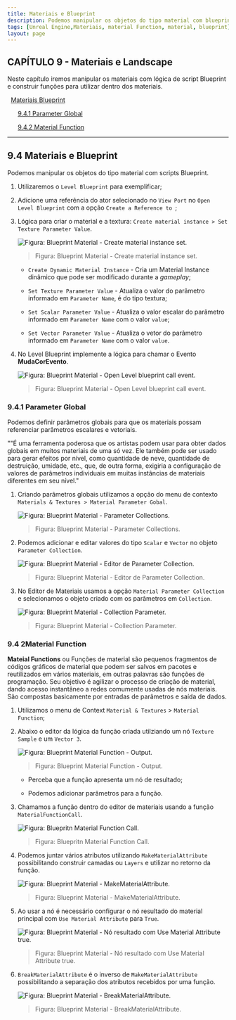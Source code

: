 ```yaml
---
title: Materiais e Blueprint
description: Podemos manipular os objetos do tipo material com blueprint.
tags: [Unreal Engine,Materiais, material Function, material, blueprint]
layout: page
---
```


<a name="8"></a>
## CAPÍTULO 9 - Materiais e Landscape

Neste capítulo iremos manipular os materiais com lógica de script Blueprint e construir funções para utilizar dentro dos materiais.


&nbsp;&nbsp;[Materiais Blueprint](#9.4)

&nbsp;&nbsp;&nbsp;&nbsp;&nbsp;&nbsp;[9.4.1 Parameter Global](#9.4.1)

&nbsp;&nbsp;&nbsp;&nbsp;&nbsp;&nbsp;[9.4.2 Material Function](#9.4.2)

***

<a name="9.4"></a>
## 9.4 Materiais e Blueprint
Podemos manipular os objetos do tipo material com scripts Blueprint.

1. Utilizaremos o `Level Blueprint` para exemplificar;

2. Adicione uma referência do ator selecionado no `View Port` no `Open Level Blueprint` com a opção `Create a Reference to `;

3. Lógica para criar o material e a textura: `Create material instance > Set Texture Parameter Value`.

    ![Figura: Blueprint Material - Create material instance set.](imagens/materiais/ue4_material_bp_create_material_instance_set.webp "Figura: Blueprint Material - Create material instance set.")   

    > Figura: Blueprint Material - Create material instance set.

    - `Create Dynamic Material Instance` - Cria um Material Instance dinâmico que pode ser modificado durante a *gameplay*;

    - `Set Texture Parameter Value` - Atualiza o valor do parâmetro informado em `Parameter Name`, é do tipo textura;

    - `Set Scalar Parameter Value` - Atualiza o valor escalar do parâmetro informado em `Parameter Name` com o valor `value`;

    - `Set Vector Parameter Value` - Atualiza o vetor do parâmetro informado em `Parameter Name` com o valor `value`.

4. No Level Blueprint implemente a lógica para chamar o Evento **MudaCorEvento**.

    ![Figura: Blueprint Material - Open Level blueprint call event.](imagens/materiais/ue4_material_bp_level_blueprint_call_event.webp "Figura: Blueprint Material - Open Level blueprint call event.")   

    > Figura: Blueprint Material - Open Level blueprint call event.

<a name="9.4.1"></a>
### 9.4.1 Parameter Global
Podemos definir parâmetros globais para que os materiais possam referenciar parâmetros escalares e vetoriais.

""É uma ferramenta poderosa que os artistas podem usar para obter dados globais em muitos materiais de uma só vez. Ele também pode ser usado para gerar efeitos por nível, como quantidade de neve, quantidade de destruição, umidade, etc., que, de outra forma, exigiria a configuração de valores de parâmetros individuais em muitas instâncias de materiais diferentes em seu nível."

1. Criando parâmetros globais utilizamos a opção do menu de contexto `Materials & Textures > Material Parameter Gobal`.

    ![Figura: Blueprint Material - Parameter Collections.](imagens/materiais/unreal_engine_material_menu_parameter_collection.webp "Figura: Blueprint Material - Parameter Collections.")

    > Figura: Blueprint Material - Parameter Collections.

2. Podemos adicionar e editar valores do tipo `Scalar` e `Vector` no objeto `Parameter Collection`.

    ![Figura: Blueprint Material - Editor de Parameter Collection.](imagens/materiais/unreal_engine_material_edit_parameter_collection.webp "Figura: Blueprint Material - Editor de Parameter Collection.")

    > Figura: Blueprint Material - Editor de Parameter Collection.

3. No Editor de Materiais usamos a opção `Material Parameter Collection` e selecionamos o objeto criado com os parâmetros em `Collection`.

    ![Figura: Blueprint Material - Collection Parameter.](imagens/materiais/unreal_engine_material_collectionparameter.webp "Figura: Blueprint Material - Collection Parameter.")

    > Figura: Blueprint Material - Collection Parameter.

<a name="9.4.2"></a>
### 9.4 2Material Function

**Mateial Functions** ou Funções de material são pequenos fragmentos de códigos gráficos de material que podem ser salvos em pacotes e reutilizados em vários materiais, em outras palavras são funções de programação. Seu objetivo é agilizar o processo de criação de material, dando acesso instantâneo a redes comumente usadas de nós materiais.    
São compostas basicamente por entradas de parâmetros e saída de dados.

1. Utilizamos o menu de Context `Material & Textures` > `Material Function`;

2. Abaixo o editor da lógica da função criada utilziando um nó  `Texture Sample` e um `Vector 3`.

    ![Figura: Blueprint Material Function - Output.](imagens/materiais/unreal_engine_material_function_output.webp "Figura: Blueprint Material Function - Output.")

    > Figura: Blueprint Material Function - Output.

    - Perceba que a função apresenta um nó de resultado;

    - Podemos adicionar parâmetros para a função.

4. Chamamos a função dentro do editor de materiais usando a função `MaterialFunctionCall`.

    ![Figura: Bluepritn Material Function Call.](imagens/materiais/unreal_engine_material_function_call.webp "Figura: Bluepritn Material Function Call.")

    > Figura: Bluepritn Material Function Call.

5. Podemos juntar vários atributos utilizando `MakeMaterialAttribute` possibilitando construir camadas ou `Layers` e utilizar no retorno da função.

    ![Figura: Blueprint Material - MakeMaterialAttribute.](imagens/materiais/unreal_engine_material_function_makematerialattributes.webp "Figura: Blueprint Material - MakeMaterialAttribute.")

    > Figura: Blueprint Material - MakeMaterialAttribute.

6. Ao usar a nó é necessário configurar o nó resultado do material principal com `Use Material Attribute` para `True`.

    ![Figura: Blueprint Material - Nó resultado com Use Material Attribute true.](imagens/materiais/unreal_engine_material_use_material_attributes.webp "Figura: Blueprint Material - Nó resultado com Use Material Attribute true.")

    > Figura: Blueprint Material - Nó resultado com Use Material Attribute true.

7. `BreakMaterialAttribute` é o inverso de `MakeMaterialAttribute` possibilitando a separação dos atributos recebidos por uma função.

    ![Figura: Blueprint Material - BreakMaterialAttribute.](imagens/materiais/unreal_engine_material_breakmaterialattributes.webp "Figura: Blueprint Material - BreakMaterialAttribute.")

    > Figura: Blueprint Material - BreakMaterialAttribute.
